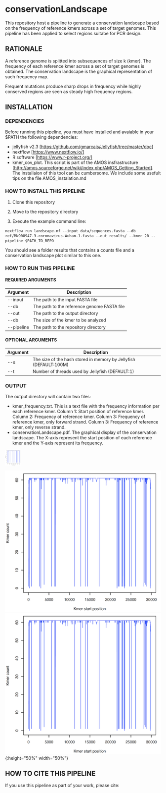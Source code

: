 # conservationLandscape

This repository host a pipeline to generate a conservation landscape based on the frequency of reference kmers across a set of target genomes. This pipeline has been applied to select regions suitabe for PCR design. 

## RATIONALE

A reference genome is splitted into subsequences of size k (kmer). The frequency of each reference kmer across a set of target genomes is obtained. The conservation landscape is the graphical representation of such frequency map. 

Frequent mutations produce sharp drops in frequency while highly conserved regions are seen as steady high frequency regions.


## INSTALLATION

### DEPENDENCIES

Before running this pipeline, you must have installed and avaiable in your $PATH the following dependencies:

 - jellyfish v2.3 [https://github.com/gmarcais/Jellyfish/tree/master/doc]
 - nextflow [https://www.nextflow.io/]
 - R software [https://www.r-project.org/]
 - kmer_cov_plot. This script is part of the AMOS insfrastructure [http://amos.sourceforge.net/wiki/index.php/AMOS_Getting_Started]. The installaion of this tool can be cumbersome. We include some usefult tips on the file AMOS_instalation.md


### HOW TO INSTALL THIS PIPELINE

1. Clone this repository
2. Move to the repository directory

3. Execute the example command line:

````
nextflow run landscape.nf --input data/sequences.fasta --db ref/MN908947.3.coronavirus.Wuhan-1.fasta --out results/ --kmer 20 --pipeline $PATH_TO_REPO
````

You should see a folder results that contains a counts file and a conservation landscape plot similar to this one.


### HOW TO RUN THIS PIPELINE

#### REQUIRED ARGUMENTS

| Argument  | Description |
| ------------- | ------------- |
| --input  | The path to the input FASTA file  |
| --db | The path to the reference genome FASTA file  |
| --out | The path to the output directory |
| --db | The size of the kmer to be analyzed  |
| --pipeline | The path to the repository directory  |


#### OPTIONAL ARGUMENTS

| Argument  | Description |
| ------------- | ------------- |
| --s  | The size of the hash stored in memory by Jellyfish (DEFAULT:100M) |
| --t | Number of threads used by Jellyfish (DEFAULT:1)  |


### OUTPUT

The output directory will contain two files:
 - kmer_frequency.txt. This is a text file with the frequency information per each reference kmer. Column 1: Start position of reference kmer. Column 2: Frequency of reference kmer. Column 3: Frequency of reference kmer, only forward strand. Column 3: Frequency of reference kmer, only reverse strand. 
 - conservationLandscape.pdf. The graphical display of the conservation landscape. The X-axis represent the start position of each reference kmer and the Y-axis represent its frequency.

<img src="https://github.com/INMEGEN/conservationLandscape/blob/main/img/covland.png" width="50" height="50">

![test image size](https://github.com/INMEGEN/conservationLandscape/blob/main/img/covland.png)
![test image size](https://github.com/INMEGEN/conservationLandscape/blob/main/img/covland.png){:height="50%" width="50%"}




## HOW TO CITE THIS PIPELINE

If you use this pipeline as part of your work, please cite:


